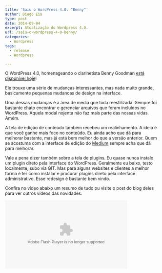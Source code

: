 ```yaml
---
title: 'Saiu o WordPress 4.0: “Benny”'
author: Diego Eis
type: post
date: 2014-09-04
excerpt: Atualização do Wordpress 4.0.
url: /saiu-o-wordpress-4-0-benny/
categories:
  - Wordpress
tags:
  - release
  - Wordpress

---
```

O WordPress 4.0, homenageando o clarinetista Benny Goodman [está disponível hoje][1]!

Ele trouxe uma série de mudanças interessantes, mas nada muito grande, basicamente pequenas mudancas de design na interface.

Uma dessas mudanças é a área de media que toda reestilizada. Sempre foi bastante chato encontrar e gerenciar arquivos que foram incluídos no WordPress. Aquela modal nojenta não faz mais parte das nossas vidas. Amém.

A tela de edição de conteúdo também recebeu um realinhamento. A ideia é que você ganhe mais foco no conteúdo. Eu ainda acho que dá para melhorar bastante, mas já está bem melhor do que a versão anterior. Quem se acostuma com a interface de edição do [Medium][2] sempre acha que dá para melhorar.

Vale a pena dizer também sobre a tela de plugins. Eu quase nunca instalo um plugin direto pela interface do WordPress. Geralmente eu baixo, testo localmente, subo via GIT. Mas para alguns websites e clientes a melhor forma é ter como instalar e procurar plugins direto pela interface administrativo. Esse redesign é bastante bem vindo.

Confira no vídeo abaixo um resumo de tudo ou visite o post do blog deles para ver outros vídeos das novidades.

<embed type="application/x-shockwave-flash" src="http://s0.videopress.com/player.swf?v=1.03" width="400" height="224" wmode="direct" seamlesstabbing="true" allowfullscreen="true" allowscriptaccess="always" overstretch="true" flashvars="guid=bUdzKMro&isDynamicSeeking=true">
</embed>

 [1]: http://wordpress.org/news/2014/09/benny/
 [2]: http://medium.com/@diegoeis/